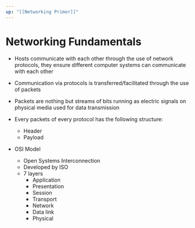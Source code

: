 ```yaml
---
up: "[[Networking Primer]]"
---
```


# Networking Fundamentals

- Hosts communicate with each other through the use of network protocols, they ensure different computer systems can communicate with each other
- Communication via protocols is transferred/facilitated through the use of packets

- Packets are nothing but streams of bits running as electric signals on physical media used for data transmission
- Every packets of every protocol has the following structure:
	- Header
	- Payload

- OSI Model
	- Open Systems Interconnection
	- Developed by ISO
	- 7 layers
		- Application
		- Presentation
		- Session
		- Transport
		- Network
		- Data link
		- Physical
